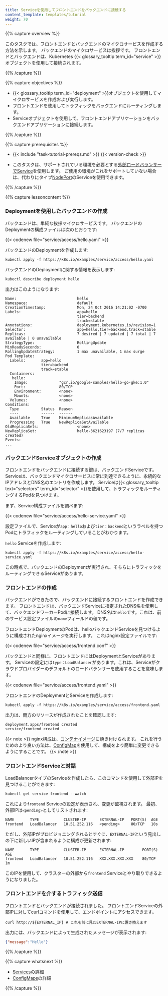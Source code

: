 ```yaml
---
title: Serviceを使用してフロントエンドをバックエンドに接続する
content_template: templates/tutorial
weight: 70
---
```


{{% capture overview %}}

このタスクでは、フロントエンドとバックエンドのマイクロサービスを作成する方法を示します。
バックエンドのマイクロサービスは挨拶です。
フロントエンドとバックエンドは、Kubernetes {{< glossary_tooltip term_id="service" >}}オブジェクトを使用して接続されます。

{{% /capture %}}


{{% capture objectives %}}

* {{< glossary_tooltip term_id="deployment" >}}オブジェクトを使用してマイクロサービスを作成および実行します。
* フロントエンドを使用してトラフィックをバックエンドにルーティングします。
* Serviceオブジェクトを使用して、フロントエンドアプリケーションをバックエンドアプリケーションに接続します。

{{% /capture %}}


{{% capture prerequisites %}}

* {{< include "task-tutorial-prereqs.md" >}} {{< version-check >}}

* このタスクは、サポートされている環境を必要とする[外部ロードバランサーでService](/docs/tasks/access-application-cluster/create-external-load-balancer/)を使用します。
  ご使用の環境がこれをサポートしていない場合は、代わりにタイプ[NodePort](/docs/concepts/services-networking/service/#nodeport)のServiceを使用できます。

{{% /capture %}}


{{% capture lessoncontent %}}

### Deploymentを使用したバックエンドの作成

バックエンドは、単純な挨拶マイクロサービスです。
バックエンドのDeploymentの構成ファイルは次のとおりです:

{{< codenew file="service/access/hello.yaml" >}}

バックエンドのDeploymentを作成します:

```shell
kubectl apply -f https://k8s.io/examples/service/access/hello.yaml
```

バックエンドのDeploymentに関する情報を表示します:

```shell
kubectl describe deployment hello
```

出力はこのようになります:

```
Name:                           hello
Namespace:                      default
CreationTimestamp:              Mon, 24 Oct 2016 14:21:02 -0700
Labels:                         app=hello
                                tier=backend
                                track=stable
Annotations:                    deployment.kubernetes.io/revision=1
Selector:                       app=hello,tier=backend,track=stable
Replicas:                       7 desired | 7 updated | 7 total | 7 available | 0 unavailable
StrategyType:                   RollingUpdate
MinReadySeconds:                0
RollingUpdateStrategy:          1 max unavailable, 1 max surge
Pod Template:
  Labels:       app=hello
                tier=backend
                track=stable
  Containers:
   hello:
    Image:              "gcr.io/google-samples/hello-go-gke:1.0"
    Port:               80/TCP
    Environment:        <none>
    Mounts:             <none>
  Volumes:              <none>
Conditions:
  Type          Status  Reason
  ----          ------  ------
  Available     True    MinimumReplicasAvailable
  Progressing   True    NewReplicaSetAvailable
OldReplicaSets:                 <none>
NewReplicaSet:                  hello-3621623197 (7/7 replicas created)
Events:
...
```

### バックエンドServiceオブジェクトの作成

フロントエンドをバックエンドに接続する鍵は、バックエンドServiceです。
Serviceは、バックエンドマイクロサービスに常に到達できるように、永続的なIPアドレスとDNS名のエントリを作成します。
Serviceは{{< glossary_tooltip text="selectors" term_id="selector" >}}を使用して、トラフィックをルーティングするPodを見つけます。

まず、Service構成ファイルを調べます:

{{< codenew file="service/access/hello-service.yaml" >}}

設定ファイルで、Serviceが`app：hello`および`tier：backend`というラベルを持つPodにトラフィックをルーティングしていることがわかります。

`hello` Serviceを作成します:

```shell
kubectl apply -f https://k8s.io/examples/service/access/hello-service.yaml
```

この時点で、バックエンドのDeploymentが実行され、そちらにトラフィックをルーティングできるServiceがあります。

### フロントエンドの作成

バックエンドができたので、バックエンドに接続するフロントエンドを作成できます。
フロントエンドは、バックエンドServiceに指定されたDNS名を使用して、バックエンドワーカーPodに接続します。
DNS名は`hello`です。これは、前のサービス設定ファイルの`name`フィールドの値です。

フロントエンドDeploymentのPodは、helloバックエンドServiceを見つけるように構成されたnginxイメージを実行します。
これはnginx設定ファイルです:

{{< codenew file="service/access/frontend.conf" >}}

バックエンドと同様に、フロントエンドにはDeploymentとServiceがあります。
Serviceの設定には`type：LoadBalancer`があります。これは、Serviceがクラウドプロバイダーのデフォルトのロードバランサーを使用することを意味します。

{{< codenew file="service/access/frontend.yaml" >}}

フロントエンドのDeploymentとServiceを作成します:

```shell
kubectl apply -f https://k8s.io/examples/service/access/frontend.yaml
```

出力は、両方のリソースが作成されたことを確認します:

```
deployment.apps/frontend created
service/frontend created
```

{{< note >}}
nginx構成は、[コンテナイメージ](/examples/service/access/Dockerfile)に焼き付けられます。
これを行うためのより良い方法は、[ConfigMap](/docs/tasks/configure-pod-container/configure-pod-configmap/)を使用して、構成をより簡単に変更できるようにすることです。
{{< /note >}}

### フロントエンドServiceと対話

LoadBalancerタイプのServiceを作成したら、このコマンドを使用して外部IPを見つけることができます:

```shell
kubectl get service frontend --watch
```

これにより`frontend` Serviceの設定が表示され、変更が監視されます。
最初、外部IPは`<pending>`としてリストされます:

```
NAME       TYPE           CLUSTER-IP      EXTERNAL-IP   PORT(S)  AGE
frontend   LoadBalancer   10.51.252.116   <pending>     80/TCP   10s
```

ただし、外部IPがプロビジョニングされるとすぐに、`EXTERNAL-IP`という見出しの下に新しいIPが含まれるように構成が更新されます:

```
NAME       TYPE           CLUSTER-IP      EXTERNAL-IP        PORT(S)  AGE
frontend   LoadBalancer   10.51.252.116   XXX.XXX.XXX.XXX    80/TCP   1m
```

このIPを使用して、クラスターの外部から`frontend` Serviceとやり取りできるようになりました。

### フロントエンドを介するトラフィック送信

フロントエンドとバックエンドが接続されました。
フロントエンドServiceの外部IPに対してcurlコマンドを使用して、エンドポイントにアクセスできます。

```shell
curl http://${EXTERNAL_IP} # これを前に見たEXTERNAL-IPに置き換えます
```

出力には、バックエンドによって生成されたメッセージが表示されます:

```json
{"message":"Hello"}
```

{{% /capture %}}


{{% capture whatsnext %}}

* [Services](/docs/concepts/services-networking/service/)の詳細
* [ConfigMaps](/docs/tasks/configure-pod-container/configure-pod-configmap/)の詳細

{{% /capture %}}


